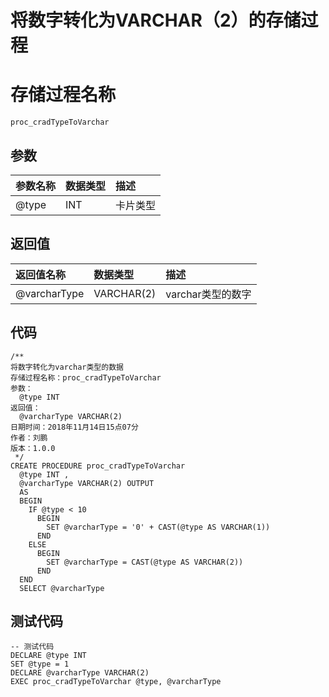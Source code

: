 # 将数字转化为VARCHAR（2）的存储过程

# 存储过程名称

```
proc_cradTypeToVarchar
```

## 参数

| 参数名称 | 数据类型 | 描述 |
| :--- | :--- | :--- |
| @type | INT | 卡片类型 |

## 返回值

| 返回值名称 | 数据类型 | 描述 |
| :--- | :--- | :--- |
| @varcharType | VARCHAR\(2\) | varchar类型的数字 |

## 代码

```
/**
将数字转化为varchar类型的数据
存储过程名称：proc_cradTypeToVarchar
参数：
  @type INT
返回值：
  @varcharType VARCHAR(2)
日期时间：2018年11月14日15点07分
作者：刘鹏
版本：1.0.0
 */
CREATE PROCEDURE proc_cradTypeToVarchar
  @type INT ,
  @varcharType VARCHAR(2) OUTPUT
  AS
  BEGIN
    IF @type < 10
      BEGIN
        SET @varcharType = '0' + CAST(@type AS VARCHAR(1))
      END
    ELSE
      BEGIN
        SET @varcharType = CAST(@type AS VARCHAR(2))
      END
  END
  SELECT @varcharType
```

## 测试代码

```
-- 测试代码
DECLARE @type INT
SET @type = 1
DECLARE @varcharType VARCHAR(2)
EXEC proc_cradTypeToVarchar @type, @varcharType
```



